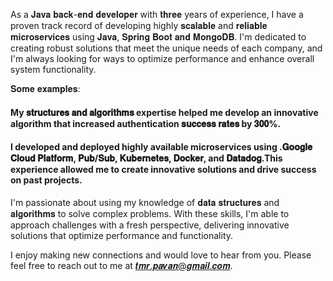 As a 𝐉𝐚𝐯𝐚 𝐛𝐚𝐜𝐤-𝐞𝐧𝐝 𝐝𝐞𝐯𝐞𝐥𝐨𝐩𝐞𝐫 with 𝐭𝐡𝐫𝐞𝐞 years of experience, I have a proven track record of developing highly 𝐬𝐜𝐚𝐥𝐚𝐛𝐥𝐞 and 𝐫𝐞𝐥𝐢𝐚𝐛𝐥𝐞 𝐦𝐢𝐜𝐫𝐨𝐬𝐞𝐫𝐯𝐢𝐜𝐞𝐬 using 𝐉𝐚𝐯𝐚, 𝐒𝐩𝐫𝐢𝐧𝐠 𝐁𝐨𝐨𝐭
𝐚𝐧𝐝 𝐌𝐨𝐧𝐠𝐨𝐃𝐁. I'm dedicated to creating robust solutions that meet the unique needs of each company, and I'm always looking for ways to optimize performance and enhance overall system functionality.

𝐒𝐨𝐦𝐞 𝐞𝐱𝐚𝐦𝐩𝐥𝐞𝐬:
    
#### My 𝐬𝐭𝐫𝐮𝐜𝐭𝐮𝐫𝐞𝐬 𝐚𝐧𝐝 𝐚𝐥𝐠𝐨𝐫𝐢𝐭𝐡𝐦𝐬 expertise helped me develop an innovative algorithm that increased authentication 𝐬𝐮𝐜𝐜𝐞𝐬𝐬 𝐫𝐚𝐭𝐞𝐬 by 𝟑𝟎𝟎%.
#### I developed and deployed highly available microservices using .𝐆𝐨𝐨𝐠𝐥𝐞 𝐂𝐥𝐨𝐮𝐝 𝐏𝐥𝐚𝐭𝐟𝐨𝐫𝐦, 𝐏𝐮𝐛/𝐒𝐮𝐛, 𝐊𝐮𝐛𝐞𝐫𝐧𝐞𝐭𝐞𝐬, 𝐃𝐨𝐜𝐤𝐞𝐫, and 𝐃𝐚𝐭𝐚𝐝𝐨𝐠.This experience allowed me to create innovative solutions and drive success on past projects.

I'm passionate about using my knowledge of 𝐝𝐚𝐭𝐚 𝐬𝐭𝐫𝐮𝐜𝐭𝐮𝐫𝐞𝐬 and 𝐚𝐥𝐠𝐨𝐫𝐢𝐭𝐡𝐦𝐬 to solve complex problems. With these skills, I'm able to approach challenges with a fresh perspective, delivering innovative solutions that optimize performance and functionality.

I enjoy making new connections and would love to hear from you. Please feel free to reach out to me at 𝒕𝒎𝒓.𝒑𝒂𝒗𝒂𝒏@𝒈𝒎𝒂𝒊𝒍.𝒄𝒐𝒎.
